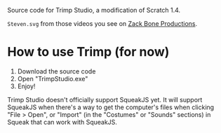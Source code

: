 Source code for Trimp Studio, a modification of Scratch 1.4.

`Steven.svg` from those videos you see on [Zack Bone Productions](https://www.youtube.com/c/ZackBoneProductions).

# How to use Trimp (for now)
1. Download the source code
2. Open "TrimpStudio.exe"
3. Enjoy!

Trimp Studio doesn't officially support SqueakJS yet. It will support SqueakJS when there's a way to get the computer's files when clicking "File > Open", or "Import" (in the "Costumes" or "Sounds" sections) in Squeak that can work with SqueakJS.